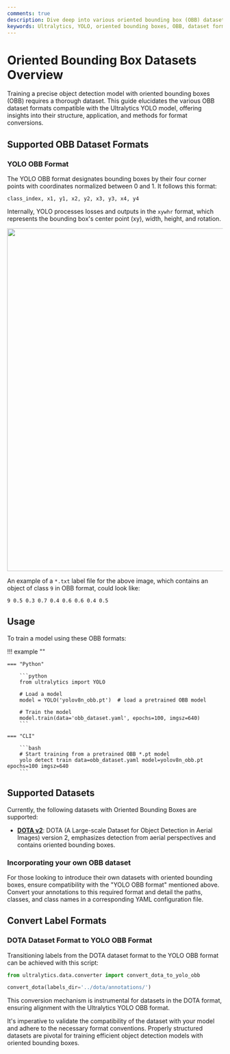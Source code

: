 ```yaml
---
comments: true
description: Dive deep into various oriented bounding box (OBB) dataset formats compatible with the Ultralytics YOLO model. Grasp the nuances of using and converting datasets to this format.
keywords: Ultralytics, YOLO, oriented bounding boxes, OBB, dataset formats, label formats, DOTA v2, data conversion
---
```


# Oriented Bounding Box Datasets Overview

Training a precise object detection model with oriented bounding boxes (OBB) requires a thorough dataset. This guide elucidates the various OBB dataset formats compatible with the Ultralytics YOLO model, offering insights into their structure, application, and methods for format conversions.

## Supported OBB Dataset Formats

### YOLO OBB Format

The YOLO OBB format designates bounding boxes by their four corner points with coordinates normalized between 0 and 1. It follows this format:

```
class_index, x1, y1, x2, y2, x3, y3, x4, y4
```

Internally, YOLO processes losses and outputs in the `xywhr` format, which represents the bounding box's center point (xy), width, height, and rotation.

<p align="center"><img width="800" src="https://user-images.githubusercontent.com/26833433/259471881-59020fe2-09a4-4dcc-acce-9b0f7cfa40ee.png"></p>

An example of a `*.txt` label file for the above image, which contains an object of class `9` in OBB format, could look like:

```
9 0.5 0.3 0.7 0.4 0.6 0.6 0.4 0.5
```

## Usage

To train a model using these OBB formats:

!!! example ""

    === "Python"

        ```python
        from ultralytics import YOLO

        # Load a model
        model = YOLO('yolov8n_obb.pt')  # load a pretrained OBB model

        # Train the model
        model.train(data='obb_dataset.yaml', epochs=100, imgsz=640)
        ```

    === "CLI"

        ```bash
        # Start training from a pretrained OBB *.pt model
        yolo detect train data=obb_dataset.yaml model=yolov8n_obb.pt epochs=100 imgsz=640
        ```

## Supported Datasets

Currently, the following datasets with Oriented Bounding Boxes are supported:

- [**DOTA v2**](./dota-v2.md): DOTA (A Large-scale Dataset for Object Detection in Aerial Images) version 2, emphasizes detection from aerial perspectives and contains oriented bounding boxes.

### Incorporating your own OBB dataset

For those looking to introduce their own datasets with oriented bounding boxes, ensure compatibility with the "YOLO OBB format" mentioned above. Convert your annotations to this required format and detail the paths, classes, and class names in a corresponding YAML configuration file.

## Convert Label Formats

### DOTA Dataset Format to YOLO OBB Format

Transitioning labels from the DOTA dataset format to the YOLO OBB format can be achieved with this script:

```python
from ultralytics.data.converter import convert_dota_to_yolo_obb

convert_dota(labels_dir='../dota/annotations/')
```

This conversion mechanism is instrumental for datasets in the DOTA format, ensuring alignment with the Ultralytics YOLO OBB format.

It's imperative to validate the compatibility of the dataset with your model and adhere to the necessary format conventions. Properly structured datasets are pivotal for training efficient object detection models with oriented bounding boxes.
